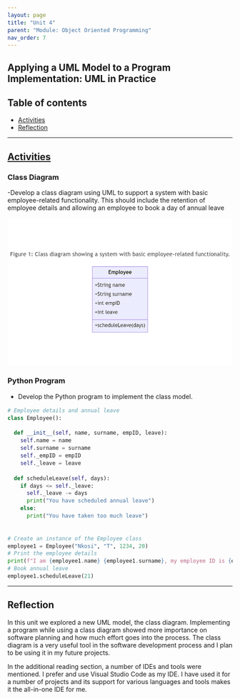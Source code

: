 ```yaml
---
layout: page
title: "Unit 4"
parent: "Module: Object Oriented Programming"
nav_order: 7
---
```


<h2>Applying a UML Model to a Program Implementation: UML in Practice</h2>

## Table of contents
- [Activities](#activities)
- [Reflection](#reflection)

---

## [Activities](#activities)
### Class Diagram
-Develop a class diagram using UML to support a system with basic employee-related functionality. This should include the retention of employee details and allowing an employee to book a day of annual leave

![class diagram](../assets/images/emp_class.png)

### Python Program
- Develop the Python program to implement the class model.

```py
# Employee details and annual leave
class Employee():

  def __init__(self, name, surname, empID, leave):
    self.name = name 
    self.surname = surname 
    self._empID = empID 
    self._leave = leave 

  def scheduleLeave(self, days):
    if days <= self._leave:
      self._leave -= days
      print("You have scheduled annual leave")
    else:
      print("You have taken too much leave")
  

# Create an instance of the Employee class
employee1 = Employee("Nkosi", "T", 1234, 20)
# Print the employee details
print(f"I am {employee1.name} {employee1.surname}, my employee ID is {employee1._empID} and I have {employee1._leave} days of annual leave left")
# Book annual leave
employee1.scheduleLeave(21)
```

---

## Reflection
In this unit we explored a new UML model, the class diagram. Implementing a program while using a class diagram showed more importance on software planning and how much effort goes into the process. The class diagram is a very useful tool in the software development process and I plan to be using it in my future projects. 

In the additional reading section, a number of IDEs and tools were mentioned. I prefer and use Visual Studio Code as my IDE. I have used it for a number of projects and its support for various languages and tools makes it the all-in-one IDE for me.
